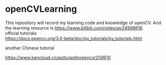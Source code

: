 # openCVLearning

This repository will record my learning code and knowledge of openCV. 
And the learning resource is https://www.bilibili.com/video/av24998616. <br>
official tutorials<br>
https://docs.opencv.org/3.0-beta/doc/py_tutorials/py_tutorials.html

another Chinese tutorial

https://www.kancloud.cn/aollo/aolloopencv/259610
